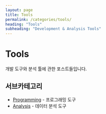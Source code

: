 ```yaml
---
layout: page
title: Tools
permalink: /categories/tools/
heading: "Tools"
subheading: "Development & Analysis Tools"
---
```


# Tools

개발 도구와 분석 툴에 관한 포스트들입니다.

## 서브카테고리
- [Programming](/categories/tools/programming/) - 프로그래밍 도구
- [Analysis](/categories/tools/analysis/) - 데이터 분석 도구